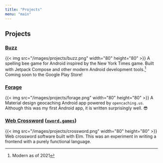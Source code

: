 ```yaml
---
title: "Projects"
menu: "main"
---
```


## Projects

### [Buzz](https://github.com/Plastix/Buzz)
{{< img src="/images/projects/buzz.png" width="80" height="80" >}} 
A spelling bee game for Android inspired by the New York Times game. Built with Jetpack Compose and other modern Android development tools.[^modern-android-2021] Coming soon to the Google Play Store!

### [Forage](https://github.com/Plastix/Forage)
{{< img src="/images/projects/forage.png" width="80" height="80" >}}
A Material design geocaching Android app powered by `opencaching.us`. Although this was my first Android app, it is written surprisingly well. :sunglasses:


### [Web Crossword](https://github.com/open-crossword/crossword) ([`xword.games`](https://xword.games/))
{{< img src="/images/projects/crossword.png" width="80" height="80" >}}
Web crossword software built with Elm. This was an experiment in writing a frontend with a purely functional language.

[^modern-android-2021]: Modern as of 2021
